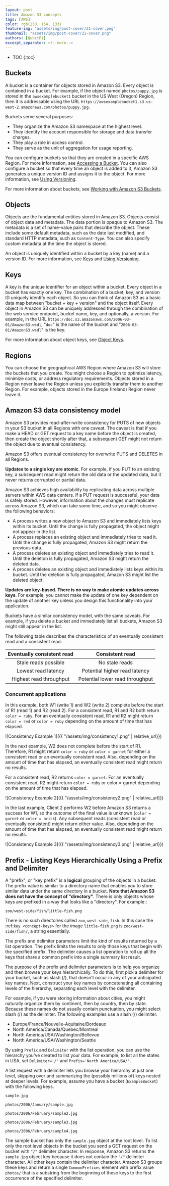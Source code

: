 ```yaml
---
layout: post
title: Amazon S3 concepts
tags: [AWS]
color: rgb(250, 154, 133)
feature-img: "assets/img/post-cover/21-cover.png"
thumbnail: "assets/img/post-cover/21-cover.png"
authors: [QubitPi]
excerpt_separator: <!--more-->
---
```


<!--more-->

* TOC
{:toc}

## Buckets

A bucket is a container for objects stored in Amazon S3. Every object is contained in a bucket. For example, if the
object named `photos/puppy.jpg` is stored in the `awsexamplebucket1` bucket in the US West (Oregon) Region, then it
is addressable using the URL `https://awsexamplebucket1.s3.us-west-2.amazonaws.com/photos/puppy.jpg`.

Buckets serve several purposes:

* They organize the Amazon S3 namespace at the highest level.
* They identify the account responsible for storage and data transfer charges.
* They play a role in access control.
* They serve as the unit of aggregation for usage reporting.

You can configure buckets so that they are created in a specific AWS Region. For more information, see
[Accessing a Bucket](https://docs.aws.amazon.com/AmazonS3/latest/dev/UsingBucket.html#access-bucket-intro). You can
also configure a bucket so that every time an object is added to it, Amazon S3 generates a unique version ID and assigns
it to the object. For more information, see
[Using Versioning](https://docs.aws.amazon.com/AmazonS3/latest/dev/Versioning.html).

For more information about buckets, see
[Working with Amazon S3 Buckets](https://docs.aws.amazon.com/AmazonS3/latest/dev/UsingBucket.html).

## Objects

Objects are the fundamental entities stored in Amazon S3. Objects consist of object data and metadata. The data portion
is opaque to Amazon S3. The metadata is a set of name-value pairs that describe the object. These include some default
metadata, such as the date last modified, and standard HTTP metadata, such as `Content-Type`. You can also specify
custom metadata at the time the object is stored.

An object is uniquely identified within a bucket by a key (name) and a version ID. For more information, see
[Keys](https://docs.aws.amazon.com/AmazonS3/latest/dev/Introduction.html#BasicsKeys) and
[Using Versioning](https://docs.aws.amazon.com/AmazonS3/latest/dev/Versioning.html).

## Keys

A key is the unique identifier for an object within a bucket. Every object in a bucket has exactly one key. The
combination of a bucket, key, and version ID uniquely identify each object. So you can think of Amazon S3 as a basic
data map between "bucket + key + version" and the object itself. Every object in Amazon S3 can be uniquely addressed
through the combination of the web service endpoint, bucket name, key, and optionally, a version. For example, in the
URL `https://doc.s3.amazonaws.com/2006-03-01/AmazonS3.wsdl`, "`doc`" is the name of the bucket and
"`2006-03-01/AmazonS3.wsdl`" is the key.

For more information about object keys, see
[Object Keys](https://docs.aws.amazon.com/AmazonS3/latest/dev/UsingMetadata.html#object-keys).

## Regions

You can choose the geographical AWS Region where Amazon S3 will store the buckets that you create. You might choose a
Region to optimize latency, minimize costs, or address regulatory requirements. Objects stored in a Region never leave
the Region unless you explicitly transfer them to another Region. For example, objects stored in the Europe (Ireland)
Region never leave it.

## Amazon S3 data consistency model

Amazon S3 provides read-after-write consistency for PUTS of new objects in your S3 bucket in all Regions with one
caveat. The caveat is that if you make a HEAD or GET request to a key name before the object is created, then create
the object shortly after that, a subsequent GET might not return the object due to eventual consistency.

Amazon S3 offers eventual consistency for overwrite PUTS and DELETES in all Regions.

**Updates to a single key are atomic**. For example, if you PUT to an existing key, a subsequent read might return the
old data or the updated data, but it never returns corrupted or partial data.

Amazon S3 achieves high availability by replicating data across multiple servers within AWS data centers. If a PUT
request is successful, your data is safely stored. However, information about the changes must replicate across Amazon
S3, which can take some time, and so you might observe the following behaviors:

* A process writes a new object to Amazon S3 and immediately lists keys within its bucket. Until the change is fully
  propagated, the object might not appear in the list.
* A process replaces an existing object and immediately tries to read it. Until the change is fully propagated, Amazon
  S3 might return the previous data. 
* A process deletes an existing object and immediately tries to read it. Until the deletion is fully propagated, Amazon
  S3 might return the deleted data.
* A process deletes an existing object and immediately lists keys within its bucket. Until the deletion is fully
  propagated, Amazon S3 might list the deleted object.

**Updates are key-based. There is no way to make atomic updates across keys**. For example, you cannot make the update
of one key dependent on the update of another key unless you design this functionality into your application.

Buckets have a similar consistency model, with the same caveats. For example, if you delete a bucket and immediately
list all buckets, Amazon S3 might still appear in the list.

The following table describes the characteristics of an eventually consistent read and a consistent read:

| Eventually consistent read |         Consistent read         |
|:--------------------------:|:-------------------------------:|
| Stale reads possible       | No stale reads                  |
| Lowest read latency        | Potential higher read latency   |
| Highest read throughput    | Potential lower read throughput |

### Concurrent applications

In this example, both W1 (write 1) and W2 (write 2) complete before the start of R1 (read 1) and R2 (read 2). For a
consistent read, R1 and R2 both return `color = ruby`. For an eventually consistent read, R1 and R2 might return
`color = red` or `color = ruby` depending on the amount of time that has elapsed.

![Consistency Example 1]({{ "/assets/img/consistency1.png" | relative_url}})

In the next example, W2 does not complete before the start of R1. Therefore, R1 might return `color = ruby` or
`color = garnet` for either a consistent read or an eventually consistent read. Also, depending on the amount of time
that has elapsed, an eventually consistent read might return no results.

For a consistent read, R2 returns `color = garnet`. For an eventually consistent read, R2 might return
`color = ruby` or color = garnet depending on the amount of time that has elapsed. 

![Consistency Example 2]({{ "/assets/img/consistency2.png" | relative_url}})

In the last example, Client 2 performs W2 before Amazon S3 returns a success for W1, so the outcome of the final value
is unknown (`color = garnet` or `color = brick`). Any subsequent reads (consistent read or eventually consistent)
might return either value. Also, depending on the amount of time that has elapsed, an eventually consistent read might
return no results.

![Consistency Example 3]({{ "/assets/img/consistency3.png" | relative_url}})

## Prefix - Listing Keys Hierarchically Using a Prefix and Delimiter

A "prefix", or "key prefix" is a **logical** grouping of the objects in a bucket. The prefix value is similar to a
directory name that enables you to store similar data under the same directory in a bucket. **Note that Amazon S3 does
not have the concept of "directory"**. There is only objects whose keys are prefixed in a way that looks like a
"directory". For example::

    zoo/west-side/fish/little-fish.png

There is no such directories called `zoo`, `west-side`, `fish`. In this case the :ref:`key <concept-keys>` for the
image `little-fish.png` is `zoo/west-side/fish/`, a string essentially.

The prefix and delimiter parameters limit the kind of results returned by a list operation. The prefix limits the
results to only those keys that begin with the specified prefix. The delimiter causes a list operation to roll up all
the keys that share a common prefix into a single summary list result. 

The purpose of the prefix and delimiter parameters is to help you organize and then browse your keys hierarchically. To
do this, first pick a delimiter for your bucket, such as slash (/), that doesn't occur in any of your anticipated key
names. Next, construct your key names by concatenating all containing levels of the hierarchy, separating each level
with the delimiter.

For example, if you were storing information about cities, you might naturally organize them by continent, then by
country, then by state. Because these names do not usually contain punctuation, you might select slash (/) as the
delimiter. The following examples use a slash (/) delimiter.

* Europe/France/Nouvelle-Aquitaine/Bordeaux
* North America/Canada/Quebec/Montreal
* North America/USA/Washington/Bellevue
* North America/USA/Washington/Seattle

By using `Prefix` and `Delimiter` with the list operation, you can use the hierarchy you've created to list your
data. For example, to list all the states in USA, set `Delimiter='/'` and `Prefix='North America/USA/'`.

A list request with a delimiter lets you browse your hierarchy at just one level, skipping over and summarizing the
(possibly millions of) keys nested at deeper levels. For example, assume you have a bucket (`ExampleBucket`) with the
following keys.

`sample.jpg`

`photos/2006/January/sample.jpg`

`photos/2006/February/sample2.jpg`

`photos/2006/February/sample3.jpg`

`photos/2006/February/sample4.jpg`

The sample bucket has only the `sample.jpg` object at the root level. To list only the root level objects in the
bucket you send a GET request on the bucket with `"/"` delimiter character. In response, Amazon S3 returns the
`sample.jpg` object key because it does not contain the `"/"` delimiter character. All other keys contain the
delimiter character. Amazon S3 groups these keys and return a single `CommonPrefixes` element with prefix value
`photos/` that is a substring from the beginning of these keys to the first occurrence of the specified delimiter.
